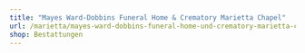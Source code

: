 ```yaml
---
title: "Mayes Ward-Dobbins Funeral Home & Crematory Marietta Chapel"
url: /marietta/mayes-ward-dobbins-funeral-home-und-crematory-marietta-chapel/
shop: Bestattungen
---
```

